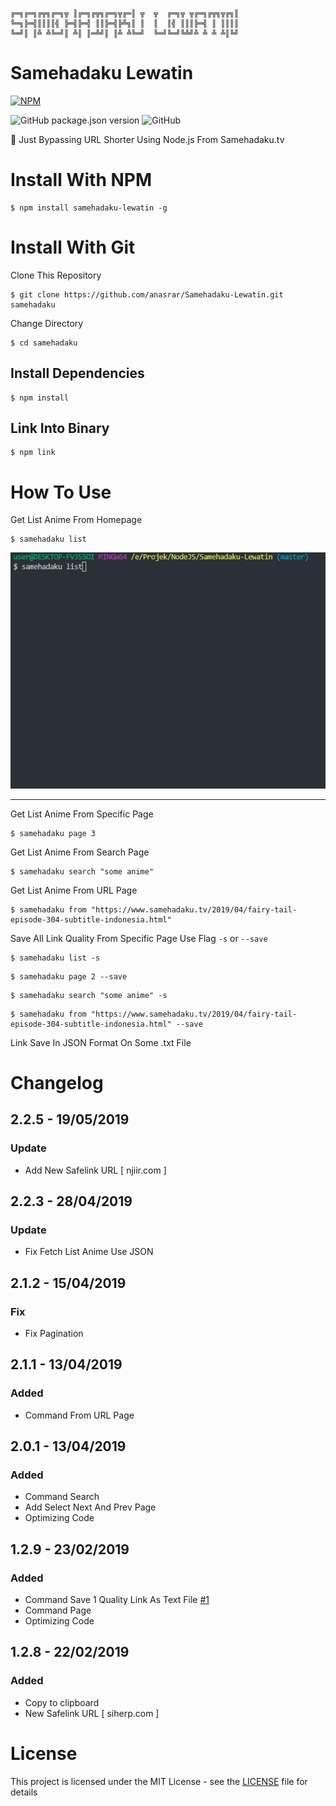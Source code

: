 ```
╔═╗╔═╗╔╦╗╔═╗╦ ║╔═╗╔╦╗╔═╗╦╔═║ ╦  ╦  ╔═╗╦ ╦╔═╗╔╦╗╦╔╗║
╚═╗╠═╣║║║║╣ ╠═╣╠═╣ ║║╠═╣╠╩╗║ ║  ║  ║╣ ║║║╠═╣ ║ ║║║║
╚═╝║ ║╩ ╩╚═╝║ ╩║ ║═╩╝║ ║╩ ╩╚═╝  ╚═╝╚═╝╚╩╝╩ ╩ ╩ ╩║╚╝
```

# Samehadaku Lewatin

[![NPM](https://nodei.co/npm/samehadaku-lewatin.png?compact=true)](https://nodei.co/npm/samehadaku-lewatin/)

![GitHub package.json version](https://img.shields.io/github/package-json/v/anasrar/samehadaku-lewatin.svg) ![GitHub](https://img.shields.io/github/license/anasrar/samehadaku-lewatin.svg)

🏃‍ Just Bypassing URL Shorter Using Node.js From Samehadaku.tv

# Install With NPM

```
$ npm install samehadaku-lewatin -g
```

# Install With Git

Clone This Repository

```
$ git clone https://github.com/anasrar/Samehadaku-Lewatin.git samehadaku
```

Change Directory

```
$ cd samehadaku
```

## Install Dependencies

```
$ npm install
```

## Link Into Binary

```
$ npm link
```

# How To Use

Get List Anime From Homepage
```
$ samehadaku list
```

![DEMO](DEMO.gif)

___

Get List Anime From Specific Page
```
$ samehadaku page 3
```

Get List Anime From Search Page
```
$ samehadaku search "some anime"
```

Get List Anime From URL Page
```
$ samehadaku from "https://www.samehadaku.tv/2019/04/fairy-tail-episode-304-subtitle-indonesia.html"
```

Save All Link Quality From Specific Page Use Flag ```-s``` or ```--save```
```
$ samehadaku list -s
```
```
$ samehadaku page 2 --save
```
```
$ samehadaku search "some anime" -s
```
```
$ samehadaku from "https://www.samehadaku.tv/2019/04/fairy-tail-episode-304-subtitle-indonesia.html" --save
```

Link Save In JSON Format On Some .txt File

# Changelog
## 2.2.5 - 19/05/2019
### Update
- Add New Safelink URL [ njiir.com ]

## 2.2.3 - 28/04/2019
### Update
- Fix Fetch List Anime Use JSON

## 2.1.2 - 15/04/2019
### Fix
- Fix Pagination

## 2.1.1 - 13/04/2019
### Added
- Command From URL Page

## 2.0.1 - 13/04/2019
### Added
- Command Search
- Add Select Next And Prev Page
- Optimizing Code

## 1.2.9 - 23/02/2019
### Added
- Command Save 1 Quality Link As Text File [#1](https://github.com/anasrar/Samehadaku-Lewatin/issues/1)
- Command Page
- Optimizing Code

## 1.2.8 - 22/02/2019
### Added
- Copy to clipboard
- New Safelink URL [ siherp.com ]

# License

This project is licensed under the MIT License - see the [LICENSE](LICENSE) file for details

[i1]: https://github.com/anasrar/Samehadaku-Lewatin/issues/1